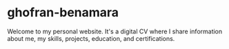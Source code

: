 # ghofran-benamara
Welcome to my personal website. It's a digital CV where I share information about me, my skills, projects, education, and certifications.
